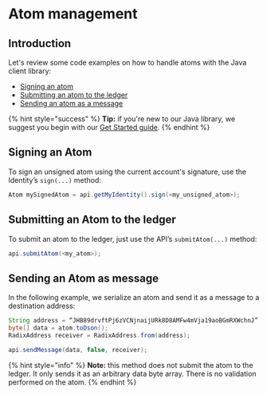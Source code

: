 # Atom management

## Introduction

Let's review some code examples on how to handle atoms with the Java client library:

* [Signing an atom](atom-management.md#signing-an-atom)
* [Submitting an atom to the ledger](atom-management.md#submitting-an-atom-to-the-ledger)
* [Sending an atom as a message](atom-management.md#sending-an-atom-as-message)

{% hint style="success" %}
**Tip:** if you're new to our Java library, we suggest you begin with our [Get Started guide](../../guides/getting-started.md).
{% endhint %}

## Signing an Atom 

To sign an unsigned atom using the current account's signature, use the Identity’s `sign(...)` method:

```java
Atom mySignedAtom = api.getMyIdentity().sign(<my_unsigned_atom>);
```

## Submitting an Atom to the ledger

To submit an atom to the ledger, just use the API’s `submitAtom(...)` method:

```java
api.submitAtom(<my_atom>);
```

## Sending an Atom as message

In the following example, we serialize an atom and send it as a message to a destination address:

```java
String address = “JHB89drvftPj6zVCNjnaijURk8D8AMFw4mVja19aoBGmRXWchnJ”;
byte[] data = atom.toDson();
RadixAddress receiver = RadixAddress.from(address);

api.sendMessage(data, false, receiver);
```

{% hint style="info" %}
**Note:** this method does not submit the atom to the ledger. It only sends it as an arbitrary data byte array. There is no validation performed on the atom.
{% endhint %}


